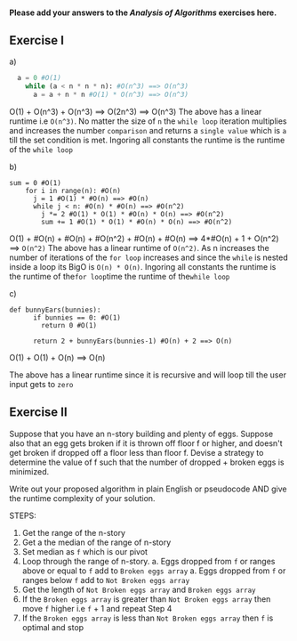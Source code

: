 #### Please add your answers to the **_Analysis of Algorithms_** exercises here.

## Exercise I

a)

```python
  a = 0 #O(1)
    while (a < n * n * n): #O(n^3) ==> O(n^3)
      a = a + n * n #O(1) * O(n^3) ==> O(n^3)
```

O(1) + O(n^3) + O(n^3) ==> O(2n^3) ==> O(n^3)
The above has a linear runtime i.e `O(n^3)`.
No matter the size of `n` the `while loop` iteration multiplies and increases the number `comparison` and returns a `single value` which is `a` till the set condition is met.
Ingoring all constants the runtime is the runtime of the `while loop`

b)

```
sum = 0 #O(1)
    for i in range(n): #O(n)
      j = 1 #O(1) * #O(n) ==> #O(n)
      while j < n: #O(n) * #O(n) ==> #O(n^2)
        j *= 2 #O(1) * O(1) * #O(n) * O(n) ==> #O(n^2)
        sum += 1 #O(1) * O(1) * #O(n) * O(n) ==> #O(n^2)
```

O(1) + #O(n) + #O(n) + #O(n^2) + #O(n) + #O(n) ==> 4*#O(n) + 1 + O(n^2) ==> `O(n^2)`
The above has a linear runtime of `O(n^2)`.
As n increases the number of iterations of the `for loop` increases and since the `while` is nested inside a loop its BigO is `O(n) * O(n)`. Ingoring all constants the runtime is the runtime of the`for loop`time the runtime of the`while loop`

c)

```
def bunnyEars(bunnies):
      if bunnies == 0: #O(1)
        return 0 #O(1)

      return 2 + bunnyEars(bunnies-1) #O(n) + 2 ==> O(n)
```

O(1) + O(1) + O(n) ==> O(n)

The above has a linear runtime since it is recursive and will loop till the user input gets to `zero`

## Exercise II

Suppose that you have an n-story building and plenty of eggs. Suppose also that an egg gets broken if it is thrown off floor f or higher, and doesn't get broken if dropped off a floor less than floor f. Devise a strategy to determine the value of f such that the number of dropped + broken eggs is minimized.

Write out your proposed algorithm in plain English or pseudocode AND give the runtime complexity of your solution.

STEPS:

1. Get the range of the n-story
2. Get a the median of the range of n-story
3. Set median as `f` which is our pivot
4. Loop through the range of n-story.
    a. Eggs dropped from `f` or ranges above or equal to `f` add to `Broken eggs array`
    a. Eggs dropped from `f` or ranges below `f` add to `Not Broken eggs array`
5. Get the length of `Not Broken eggs array` and `Broken eggs array`
6. If the `Broken eggs array` is greater than `Not Broken eggs array`
   then move `f` higher i.e `f` + 1 and repeat Step 4
7. If the `Broken eggs array` is less than `Not Broken eggs array`
   then `f` is optimal and stop
